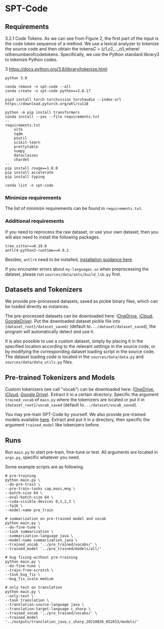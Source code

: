 # SPT-Code

## Requirements

3.2.1 Code Tokens. As we can see from Figure 2, the first part of the input is the code token sequence of a method. We use a lexical analyzer to tokenize the source code and then obtain the tokens𝐶 = {𝑐1,𝑐2,...,𝑐𝑙},where𝑙 isthenumberofcodetokens. Specifically, we use the Python standard library3 to tokenize Python codes.

3 https://docs.python.org/3.8/library/tokenize.html

``python 3.8``

```
conda remove -n spt-code --all
conda create -n spt-code python==3.8.17

pip3 install torch torchvision torchaudio --index-url https://download.pytorch.org/whl/cu118

python -m pip install transformers
conda install --yes --file requirements.txt
--
requirements.txt
	nltk
	tqdm
	psutil
	scikit-learn
	prettytable
	numpy
	dataclasses
	chardet
--
pip install rouge==1.0.0
pip install accelerate
pip install typing

conda list -n spt-code
```

### Minimize requirements

The list of minimize requirements can be found in `requirements.txt`.

### Additional requirements

If you need to reprocess the raw dataset, or use your own dataset,
then you will also need to install the following packages.
```
tree_sitter==0.19.0
antlr4-python3-runtime==4.9.2
```
Besides, `antlr4` need to be installed,
[installation guidance here](https://github.com/antlr/antlr4/blob/master/doc/getting-started.md).

If you encounter errors about `my-languages.so` when preprocessing the dataset, 
please run `sources/data/asts/build_lib.py` first.

## Datasets and Tokenizers

We provide pre-processed datasets, saved as pickle binary files, 
which can be loaded directly as instances.

The pre-processed datasets can be downloaded here: ([OneDrive](https://1drv.ms/u/s!Aj4XBdlu8BS0geoX0UgaslHdGvUCpg?e=sjBC6J), [iCloud](https://www.icloud.com.cn/iclouddrive/0158Oqc01mJDU9hOTsdsyoFDw#dataset), [GoogleDrive](https://drive.google.com/file/d/1Uf78WZYd_OqsV46j2Z7zWqtgmiDAFJb8/view?usp=sharing)).
Put the downloaded dataset pickle file into `{dataset_root}/dataset_saved/` (default to`.../dataset/dataset_saved`), 
the program will automatically detect and use it.

It is also possible to use a custom dataset, 
simply by placing it in the specified location according to the relevant settings in the source code, 
or by modifying the corresponding dataset loading script in the source code. 
The dataset loading code is located in the `sources/data/data.py` and `sources/data/data_utils.py` files.

##  Pre-trained Tokenizers and Models

Custom tokenizers (we call "vocab") can be downloaded here: ([OneDrive](https://1drv.ms/u/s!Aj4XBdlu8BS0geoV78e2KLC41sfasw?e=kfukTw), [iCloud](https://www.icloud.com.cn/iclouddrive/033gKQZigREGSYzRef-2yP6Bg#pre%5Ftrained), [Google Drive](https://drive.google.com/file/d/1PhVf5u8_uq5Tsl-OIvOGpqjA2y7D-9Dr/view?usp=sharing)). Extract it in a certain directory. 
Specific the argument `trained_vocab` of `main.py` 
where the tokenizers are located or put it in `{dataset_root}/vocab_saved` (default to`.../dataset/vocab_saved`).

You may pre-train SPT-Code by yourself. We also provide pre-trained models available [here](https://1drv.ms/u/s!Aj4XBdlu8BS0geoV78e2KLC41sfasw?e=kfukTw).
Extract and put it in a directory, then specific the argument `trained_model` like tokenizers before.

## Runs

Run `main.py` to start pre-train, fine-tune or test. 
All arguments are located in `args.py`, specific whatever you need.

Some example scripts are as following.
```shell
# pre-training
python main.py \
--do-pre-train \
--pre-train-tasks cap,mass,mng \
--batch-size 64 \
--eval-batch-size 64 \
--cuda-visible-devices 0,1,2,3 \
--fp16 \
--model-name pre_train

# summarization on pre-trained model and vocab
python main.py \
--do-fine-tune \
--task summarization \
--summarization-language java \
--model-name summarization_java \
--trained_vocab '../pre_trained/vocabs/' \
--trained_model '../pre_trained/models/all/'

# bug fixing without pre-training
python main.py \
--do-fine-tune \
--train-from-scratch \
--task bug_fix \
--bug_fix_scale medium

# only test on translation
python main.py \
--only-test \
--task translation \
--translation-source-language java \
--translation-target-language c_sharp \
--trained_vocab '../pre_trained/vocabs/' \
--trained_model '../outputs/translation_java_c_sharp_20210826_052653/models/'
```
